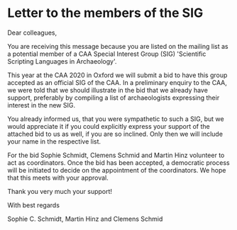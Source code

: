 # Letter to the members of the SIG

Dear colleagues,

You are receiving this message because you are listed on the mailing list as a potential member of a CAA Special Interest Group (SIG) 'Scientific Scripting Languages in Archaeology'.

This year at the CAA 2020 in Oxford we will submit a bid to have this group accepted as an official SIG of the CAA. In a preliminary enquiry to the CAA, we were told that we should illustrate in the bid that we already have support, preferably by compiling a list of archaeologists expressing their interest in the new SIG. 

You already informed us, that you were sympathetic to such a SIG, but we would appreciate it if you could explicitly express your support of the attached bid to us as well, if you are so inclined. Only then we will include your name in the respective list. 

For the bid Sophie Schmidt, Clemens Schmid and Martin Hinz volunteer to act as coordinators. Once the bid has been accepted, a democratic process will be initiated to decide on the appointment of the coordinators. We hope that this meets with your approval.

Thank you very much your support!

With best regards

Sophie C. Schmidt, Martin Hinz and Clemens Schmid
